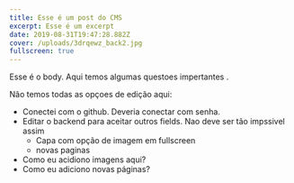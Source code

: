 ```yaml
---
title: Esse é um post do CMS
excerpt: Esse é um excerpt
date: 2019-08-31T19:47:28.882Z
cover: /uploads/3drqewz_back2.jpg
fullscreen: true
---
```

Esse é o body. Aqui temos algumas questoes impertantes .

Não temos todas as opçoes de edição aqui: 

* Conectei com o github. Deveria conectar com senha.
* Editar o backend para aceitar outros fields. Nao deve ser tão impssivel assim
  * Capa com opção de imagem em fullscreen
  * novas paginas
* Como eu acidiono imagens aqui?
* Como eu adiciono novas páginas? 
